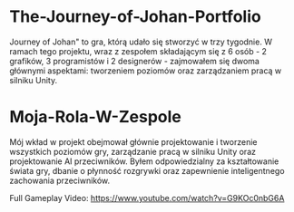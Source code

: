 # The-Journey-of-Johan-Portfolio

Journey of Johan" to gra, którą udało się stworzyć w trzy tygodnie. W ramach tego projektu, wraz z zespołem składającym się z 6 osób - 2 grafików, 3 programistów i 2 designerów - zajmowałem się dwoma głównymi aspektami: tworzeniem poziomów oraz zarządzaniem pracą w silniku Unity.

# Moja-Rola-W-Zespole

Mój wkład w projekt obejmował głównie projektowanie i tworzenie wszystkich poziomów gry, zarządzanie pracą w silniku Unity oraz projektowanie AI przeciwników. Byłem odpowiedzialny za kształtowanie świata gry, dbanie o płynność rozgrywki oraz zapewnienie inteligentnego zachowania przeciwników.

Full Gameplay Video: https://www.youtube.com/watch?v=G9KOc0nbG6A
